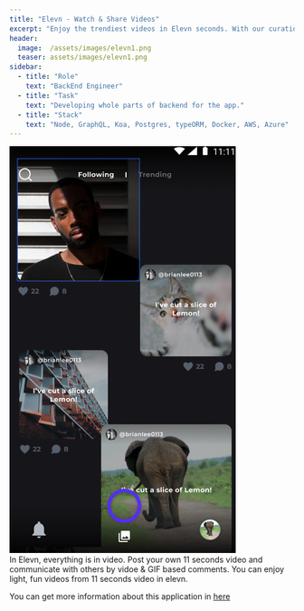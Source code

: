 ```yaml
---
title: "Elevn - Watch & Share Videos"
excerpt: "Enjoy the trendiest videos in Elevn seconds. With our curation you will never miss the trending contents all over the world."
header:
  image:  /assets/images/elevn1.png
  teaser: assets/images/elevn1.png
sidebar:
  - title: "Role"
    text: "BackEnd Engineer"
  - title: "Task"
    text: "Developing whole parts of backend for the app."
  - title: "Stack"
    text: "Node, GraphQL, Koa, Postgres, typeORM, Docker, AWS, Azure"
---
```


<img src="/assets/images/elevn1.png">  <br/>
In Elevn, everything is in video. Post your own 11 seconds video and communicate with others by vidoe & GIF based comments. You can enjoy light, fun videos from 11 seconds video in elevn.

You can get more information about this application in [here](https:///elevnapp.com)